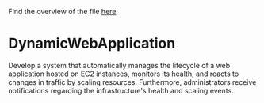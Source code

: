 Find the overview of the file [here](https://github.com/sayanalokesh/DynamicWebApplication/blob/main/ProjectOverview.md)

# DynamicWebApplication
Develop a system that automatically manages the lifecycle of a web application hosted on EC2 instances, monitors its health, and reacts to changes in traffic by scaling resources. Furthermore, administrators receive notifications regarding the infrastructure's health and scaling events.

